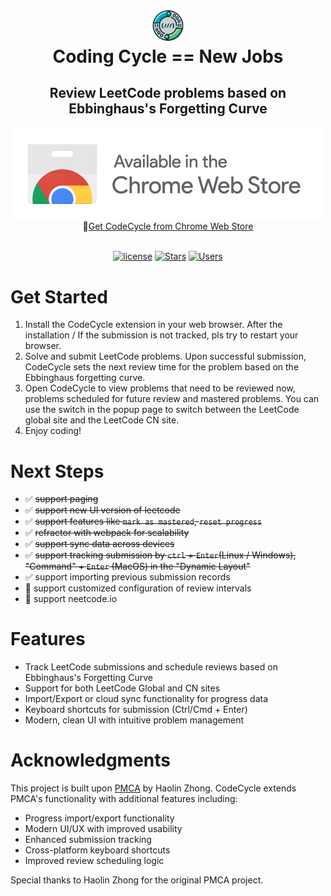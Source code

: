 <h1 align="center">
  <img src="assets/logo2.png" style="width: 10%;" />
  <br>
    <B>C</B>oding <B>C</B>ycle <B>==</B> <B>N</B>ew <B>J</B>obs
  <br>
</h1>

<h2 align="center">
     Review LeetCode problems based on Ebbinghaus's Forgetting Curve
</h2>

<div align="center">
  <a href="https://chrome.google.com/webstore/detail/codecycle/lmjangoiaeocnlehffdlidjockaohhjj">
    <img align="center" src="assets/chrome-store.png" />
  </a>
</div>
<div align="center">
🔗<a href="https://chromewebstore.google.com/detail/codecycle/lmjangoiaeocnlehffdlidjockaohhjj">Get CodeCycle from Chrome Web Store</a>
</div>

<br>

<div align="center">

[![license](https://img.shields.io/badge/license-MIT-green)](https://github.com/ADolkun/CodeCycle/blob/main/LICENSE)
[![Stars](https://img.shields.io/github/stars/ADolkun/CodeCycle)](https://github.com/ADolkun/CodeCycle/stargazers)
[![Users](https://img.shields.io/chrome-web-store/users/lmjangoiaeocnlehffdlidjockaohhjj)](https://chrome.google.com/webstore/detail/codecycle/lmjangoiaeocnlehffdlidjockaohhjj)

</div>

# Get Started

1. Install the CodeCycle extension in your web browser. After the installation / If the submission is not tracked, pls try to restart your browser.
2. Solve and submit LeetCode problems. Upon successful submission, CodeCycle sets the next review time for the problem based on the Ebbinghaus forgetting curve.
3. Open CodeCycle to view problems that need to be reviewed now, problems scheduled for future review and mastered problems. You can use the switch in the popup page to switch between the LeetCode global site and the LeetCode CN site.
4. Enjoy coding!

# Next Steps

- ✅ ~~support paging~~
- ✅ ~~support new UI version of leetcode~~
- ✅ ~~support features like `mark as mastered`, `reset progress`~~
- ✅ ~~refractor with webpack for scalability~~
- ✅ ~~support sync data across devices~~
- ✅ ~~support tracking submission by `ctrl` + `Enter`(Linux / Windows), "Command" + `Enter` (MacOS) in the "Dynamic Layout"~~
- ✅ support importing previous submission records
- 🔲 support customized configuration of review intervals
- 🔲 support neetcode.io

# Features

- Track LeetCode submissions and schedule reviews based on Ebbinghaus's Forgetting Curve
- Support for both LeetCode Global and CN sites
- Import/Export or cloud sync functionality for progress data
- Keyboard shortcuts for submission (Ctrl/Cmd + Enter)
- Modern, clean UI with intuitive problem management

# Acknowledgments

This project is built upon [PMCA](https://github.com/HaolinZhong/PMCA) by Haolin Zhong. CodeCycle extends PMCA's functionality with additional features including:

- Progress import/export functionality
- Modern UI/UX with improved usability
- Enhanced submission tracking
- Cross-platform keyboard shortcuts
- Improved review scheduling logic

Special thanks to Haolin Zhong for the original PMCA project.
